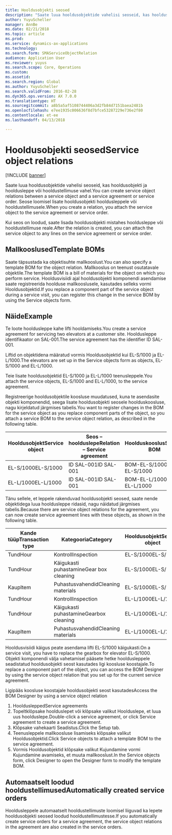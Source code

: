 ```yaml
---
title: Hooldusobjekti seosed
description: "Saate luua hooldusobjektide vahelisi seoseid, kas hooldusobjekti ja hooldusleppe või hooldustellimuse vahel."
author: YuyuScheller
manager: AnnBe
ms.date: 02/21/2018
ms.topic: article
ms.prod: 
ms.service: dynamics-ax-applications
ms.technology: 
ms.search.form: SMAServiceObjectRelation
audience: Application User
ms.reviewer: yuyus
ms.search.scope: Core, Operations
ms.custom: 
ms.assetid: 
ms.search.region: Global
ms.author: YuyuScheller
ms.search.validFrom: 2016-02-28
ms.dyn365.ops.version: AX 7.0.0
ms.translationtype: HT
ms.sourcegitcommit: a8b5a5af5108744406a3d2fb84d7151baea2481b
ms.openlocfilehash: e7ee1935c006636f8d7bfce53287229e736e2f80
ms.contentlocale: et-ee
ms.lasthandoff: 04/13/2018

---
```


# <a name="service-object-relations"></a><span data-ttu-id="33141-103">Hooldusobjekti seosed</span><span class="sxs-lookup"><span data-stu-id="33141-103">Service object relations</span></span> 

[!INCLUDE [banner](../includes/banner.md)]

<span data-ttu-id="33141-104">Saate luua hooldusobjektide vahelisi seoseid, kas hooldusobjekti ja hooldusleppe või hooldustellimuse vahel.</span><span class="sxs-lookup"><span data-stu-id="33141-104">You can create service object relations between a service object and a service agreement or service order.</span></span> <span data-ttu-id="33141-105">Seose loomisel lisate hooldusobjekti hooldusleppele või hooldustellimusele.</span><span class="sxs-lookup"><span data-stu-id="33141-105">When you create a relation, you attach the service object to the service agreement or service order.</span></span>

<span data-ttu-id="33141-106">Kui seos on loodud, saate lisada hooldusobjekti mistahes hooldusleppe või hooldustellimuse reale.</span><span class="sxs-lookup"><span data-stu-id="33141-106">After the relation is created, you can attach the service object to any lines on the service agreement or service order.</span></span>

## <a name="template-boms"></a><span data-ttu-id="33141-107">Mallkooslused</span><span class="sxs-lookup"><span data-stu-id="33141-107">Template BOMs</span></span>

<span data-ttu-id="33141-108">Saate täpsustada ka objektisuhte mallkooslust.</span><span class="sxs-lookup"><span data-stu-id="33141-108">You can also specify a template BOM for the object relation.</span></span> <span data-ttu-id="33141-109">Mallkooslus on teenust osutatavale objektile.</span><span class="sxs-lookup"><span data-stu-id="33141-109">The template BOM is a bill of materials for the object on which you perform service.</span></span> <span data-ttu-id="33141-110">Hooldusvisiidi ajal hooldusobjekti komponendi asendamise saate registreerida hoolduse mallkooslusele, kasutades selleks vormi Hooldusobjektid.</span><span class="sxs-lookup"><span data-stu-id="33141-110">If you replace a component part of the service object during a service visit, you can register this change in the service BOM by using the Service objects form.</span></span>

## <a name="example"></a><span data-ttu-id="33141-111">Näide</span><span class="sxs-lookup"><span data-stu-id="33141-111">Example</span></span>

<span data-ttu-id="33141-112">Te loote hooldusleppe kahe lifti hooldamiseks.</span><span class="sxs-lookup"><span data-stu-id="33141-112">You create a service agreement for servicing two elevators at a customer site.</span></span>
<span data-ttu-id="33141-113">Hooldusleppe identifikaator on SAL-001.</span><span class="sxs-lookup"><span data-stu-id="33141-113">The service agreement has the identifier ID SAL-001.</span></span>

<span data-ttu-id="33141-114">Liftid on objektidena määratud vormis Hooldusobjektid kui EL-S/1000 ja EL-L/1000.</span><span class="sxs-lookup"><span data-stu-id="33141-114">The elevators are set up in the Service objects form as objects, EL-S/1000 and EL-L/1000.</span></span>

<span data-ttu-id="33141-115">Teie lisate hooldusobjektid EL-S/1000 ja EL-L/1000 teenusleppele.</span><span class="sxs-lookup"><span data-stu-id="33141-115">You attach the service objects, EL-S/1000 and EL-L/1000, to the service agreement.</span></span>

<span data-ttu-id="33141-116">Registreerige hooldusobjektile koosluse muudatused, kuna te asendasite objekti komponendid, seega lisate hooldusobjekti seosele hoolduskoosluse, nagu kirjeldatud järgmises tabelis.</span><span class="sxs-lookup"><span data-stu-id="33141-116">You want to register changes in the BOM for the service object as you replace component parts of the object, so you attach a service BOM to the service object relation, as described in the following table.</span></span>

| <span data-ttu-id="33141-117">Hooldusobjekt</span><span class="sxs-lookup"><span data-stu-id="33141-117">Service object</span></span> | <span data-ttu-id="33141-118">Seos – hoolduslepe</span><span class="sxs-lookup"><span data-stu-id="33141-118">Relation – Service agreement</span></span> | <span data-ttu-id="33141-119">Hoolduskooslus</span><span class="sxs-lookup"><span data-stu-id="33141-119">Service BOM</span></span>   |
|----------------|------------------------------|---------------|
| <span data-ttu-id="33141-120">EL-S/1000</span><span class="sxs-lookup"><span data-stu-id="33141-120">EL-S/1000</span></span>      | <span data-ttu-id="33141-121">ID SAL-001</span><span class="sxs-lookup"><span data-stu-id="33141-121">ID SAL-001</span></span>                   | <span data-ttu-id="33141-122">BOM-EL-S/1000</span><span class="sxs-lookup"><span data-stu-id="33141-122">BOM-EL-S/1000</span></span> |
| <span data-ttu-id="33141-123">EL-L/1000</span><span class="sxs-lookup"><span data-stu-id="33141-123">EL-L/1000</span></span>      | <span data-ttu-id="33141-124">ID SAL-001</span><span class="sxs-lookup"><span data-stu-id="33141-124">ID SAL-001</span></span>                   | <span data-ttu-id="33141-125">BOM-EL-L/1000</span><span class="sxs-lookup"><span data-stu-id="33141-125">BOM-EL-L/1000</span></span> |

<span data-ttu-id="33141-126">Tänu sellele, et leppele rakenduvad hooldusobjekti seosed, saate nende objektidega luua hooldusleppe ridasid, nagu näidatud järgmises tabelis.</span><span class="sxs-lookup"><span data-stu-id="33141-126">Because there are service object relations for the agreement, you can now create service agreement lines with these objects, as shown in the following table.</span></span>

| <span data-ttu-id="33141-127">Kande tüüp</span><span class="sxs-lookup"><span data-stu-id="33141-127">Transaction type</span></span> | <span data-ttu-id="33141-128">Kategooria</span><span class="sxs-lookup"><span data-stu-id="33141-128">Category</span></span>           | <span data-ttu-id="33141-129">Hooldusobjekt</span><span class="sxs-lookup"><span data-stu-id="33141-129">Service object</span></span> |
|------------------|--------------------|----------------|
| <span data-ttu-id="33141-130">Tund</span><span class="sxs-lookup"><span data-stu-id="33141-130">Hour</span></span>             | <span data-ttu-id="33141-131">Kontroll</span><span class="sxs-lookup"><span data-stu-id="33141-131">Inspection</span></span>         | <span data-ttu-id="33141-132">EL-S/1000</span><span class="sxs-lookup"><span data-stu-id="33141-132">EL-S/1000</span></span>      |
| <span data-ttu-id="33141-133">Tund</span><span class="sxs-lookup"><span data-stu-id="33141-133">Hour</span></span>             | <span data-ttu-id="33141-134">Käigukasti puhastamine</span><span class="sxs-lookup"><span data-stu-id="33141-134">Gear box cleaning</span></span>  | <span data-ttu-id="33141-135">EL-S/1000</span><span class="sxs-lookup"><span data-stu-id="33141-135">EL-S/1000</span></span>      |
| <span data-ttu-id="33141-136">Kaup</span><span class="sxs-lookup"><span data-stu-id="33141-136">Item</span></span>             | <span data-ttu-id="33141-137">Puhastusvahendid</span><span class="sxs-lookup"><span data-stu-id="33141-137">Cleaning materials</span></span> | <span data-ttu-id="33141-138">EL-S/1000</span><span class="sxs-lookup"><span data-stu-id="33141-138">EL-S/1000</span></span>      |
| <span data-ttu-id="33141-139">Tund</span><span class="sxs-lookup"><span data-stu-id="33141-139">Hour</span></span>             | <span data-ttu-id="33141-140">Kontroll</span><span class="sxs-lookup"><span data-stu-id="33141-140">Inspection</span></span>         | <span data-ttu-id="33141-141">EL-L/1000</span><span class="sxs-lookup"><span data-stu-id="33141-141">EL-L/1000</span></span>      |
| <span data-ttu-id="33141-142">Tund</span><span class="sxs-lookup"><span data-stu-id="33141-142">Hour</span></span>             | <span data-ttu-id="33141-143">Käigukasti puhastamine</span><span class="sxs-lookup"><span data-stu-id="33141-143">Gearbox cleaning</span></span>   | <span data-ttu-id="33141-144">EL-L/1000</span><span class="sxs-lookup"><span data-stu-id="33141-144">EL-L/1000</span></span>      |
| <span data-ttu-id="33141-145">Kaup</span><span class="sxs-lookup"><span data-stu-id="33141-145">Item</span></span>             | <span data-ttu-id="33141-146">Puhastusvahendid</span><span class="sxs-lookup"><span data-stu-id="33141-146">Cleaning materials</span></span> | <span data-ttu-id="33141-147">EL-L/1000</span><span class="sxs-lookup"><span data-stu-id="33141-147">EL-L/1000</span></span>      |

<span data-ttu-id="33141-148">Hooldusvisiidi käigus peate asendama lifti EL-S/1000 käigukasti.</span><span class="sxs-lookup"><span data-stu-id="33141-148">On a service visit, you have to replace the gearbox for elevator EL-S/1000.</span></span> <span data-ttu-id="33141-149">Objekti komponendi välja vahetamisel pääsete hetke hooldusleppele seadistatud hooldusobjekti seost kasutades ligi koosluse koostajale.</span><span class="sxs-lookup"><span data-stu-id="33141-149">To replace a component part of the object, you can access the BOM Designer by using the service object relation that you set up for the current service agreement.</span></span>

<span data-ttu-id="33141-150">Ligipääs koosluse koostajale hooldusobjekti seost kasutades</span><span class="sxs-lookup"><span data-stu-id="33141-150">Access the BOM Designer by using a service object relation</span></span>

1. <span data-ttu-id="33141-151">Hoolduslepped</span><span class="sxs-lookup"><span data-stu-id="33141-151">Service agreements</span></span>
2. <span data-ttu-id="33141-152">Topeltklõpsake hoolduslepet või klõpsake valikut Hoolduslepe, et luua uus hoolduslepe.</span><span class="sxs-lookup"><span data-stu-id="33141-152">Double-click a service agreement, or click Service agreement to create a service agreement.</span></span>
3. <span data-ttu-id="33141-153">Klõpsake vahekaarti Seadistus.</span><span class="sxs-lookup"><span data-stu-id="33141-153">Click the Setup tab.</span></span>
4. <span data-ttu-id="33141-154">Teenusleppele mallkoosluse lisamiseks klõpsake valikut Hooldusobjektid.</span><span class="sxs-lookup"><span data-stu-id="33141-154">Click Service objects to attach a template BOM to the service agreement.</span></span>
5. <span data-ttu-id="33141-155">Vormis Hooldusobjektid klõpsake valikut Kujundamine vormi Kujundamine avamiseks, et muuta mallkooslust.</span><span class="sxs-lookup"><span data-stu-id="33141-155">In the Service objects form, click Designer to open the Designer form to modify the template BOM.</span></span>

## <a name="automatically-created-service-orders"></a><span data-ttu-id="33141-156">Automaatselt loodud hooldustellimused</span><span class="sxs-lookup"><span data-stu-id="33141-156">Automatically created service orders</span></span>

<span data-ttu-id="33141-157">Hooldusleppele automaatselt hooldustellimuste loomisel liiguvad ka lepete hooldusobjekti seosed loodud hooldustellimustesse.</span><span class="sxs-lookup"><span data-stu-id="33141-157">If you automatically create service orders for a service agreement, the service object relations in the agreement are also created in the service orders.</span></span>


